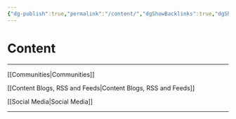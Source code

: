 ```yaml
---
{"dg-publish":true,"permalink":"/content/","dgShowBacklinks":true,"dgShowLocalGraph":true}
---
```


# Content

---

[[Communities|Communities]]

[[Content Blogs, RSS and Feeds|Content Blogs, RSS and Feeds]]

[[Social Media|Social Media]]

---